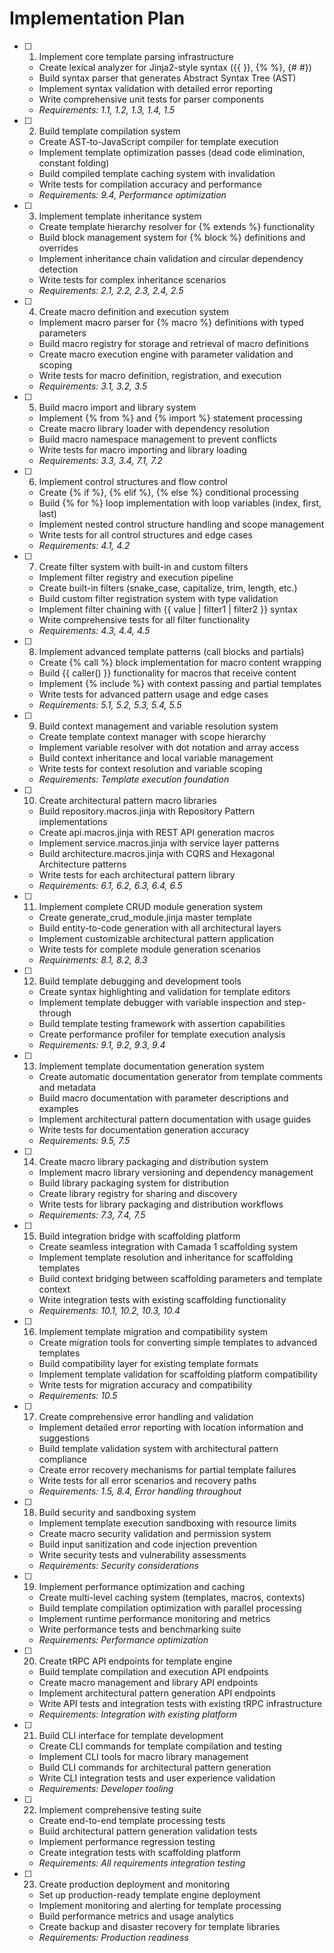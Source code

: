 # Implementation Plan

- [ ] 1. Implement core template parsing infrastructure
  - Create lexical analyzer for Jinja2-style syntax ({{ }}, {% %}, {# #})
  - Build syntax parser that generates Abstract Syntax Tree (AST)
  - Implement syntax validation with detailed error reporting
  - Write comprehensive unit tests for parser components
  - _Requirements: 1.1, 1.2, 1.3, 1.4, 1.5_

- [ ] 2. Build template compilation system
  - Create AST-to-JavaScript compiler for template execution
  - Implement template optimization passes (dead code elimination, constant folding)
  - Build compiled template caching system with invalidation
  - Write tests for compilation accuracy and performance
  - _Requirements: 9.4, Performance optimization_

- [ ] 3. Implement template inheritance system
  - Create template hierarchy resolver for {% extends %} functionality
  - Build block management system for {% block %} definitions and overrides
  - Implement inheritance chain validation and circular dependency detection
  - Write tests for complex inheritance scenarios
  - _Requirements: 2.1, 2.2, 2.3, 2.4, 2.5_

- [ ] 4. Create macro definition and execution system
  - Implement macro parser for {% macro %} definitions with typed parameters
  - Build macro registry for storage and retrieval of macro definitions
  - Create macro execution engine with parameter validation and scoping
  - Write tests for macro definition, registration, and execution
  - _Requirements: 3.1, 3.2, 3.5_

- [ ] 5. Build macro import and library system
  - Implement {% from %} and {% import %} statement processing
  - Create macro library loader with dependency resolution
  - Build macro namespace management to prevent conflicts
  - Write tests for macro importing and library loading
  - _Requirements: 3.3, 3.4, 7.1, 7.2_

- [ ] 6. Implement control structures and flow control
  - Create {% if %}, {% elif %}, {% else %} conditional processing
  - Build {% for %} loop implementation with loop variables (index, first, last)
  - Implement nested control structure handling and scope management
  - Write tests for all control structures and edge cases
  - _Requirements: 4.1, 4.2_

- [ ] 7. Create filter system with built-in and custom filters
  - Implement filter registry and execution pipeline
  - Create built-in filters (snake_case, capitalize, trim, length, etc.)
  - Build custom filter registration system with type validation
  - Implement filter chaining with {{ value | filter1 | filter2 }} syntax
  - Write comprehensive tests for all filter functionality
  - _Requirements: 4.3, 4.4, 4.5_

- [ ] 8. Implement advanced template patterns (call blocks and partials)
  - Create {% call %} block implementation for macro content wrapping
  - Build {{ caller() }} functionality for macros that receive content
  - Implement {% include %} with context passing and partial templates
  - Write tests for advanced pattern usage and edge cases
  - _Requirements: 5.1, 5.2, 5.3, 5.4, 5.5_

- [ ] 9. Build context management and variable resolution system
  - Create template context manager with scope hierarchy
  - Implement variable resolver with dot notation and array access
  - Build context inheritance and local variable management
  - Write tests for context resolution and variable scoping
  - _Requirements: Template execution foundation_

- [ ] 10. Create architectural pattern macro libraries
  - Build repository.macros.jinja with Repository Pattern implementations
  - Create api.macros.jinja with REST API generation macros
  - Implement service.macros.jinja with service layer patterns
  - Build architecture.macros.jinja with CQRS and Hexagonal Architecture patterns
  - Write tests for each architectural pattern library
  - _Requirements: 6.1, 6.2, 6.3, 6.4, 6.5_

- [ ] 11. Implement complete CRUD module generation system
  - Create generate_crud_module.jinja master template
  - Build entity-to-code generation with all architectural layers
  - Implement customizable architectural pattern application
  - Write tests for complete module generation scenarios
  - _Requirements: 8.1, 8.2, 8.3_

- [ ] 12. Build template debugging and development tools
  - Create syntax highlighting and validation for template editors
  - Implement template debugger with variable inspection and step-through
  - Build template testing framework with assertion capabilities
  - Create performance profiler for template execution analysis
  - _Requirements: 9.1, 9.2, 9.3, 9.4_

- [ ] 13. Implement template documentation generation system
  - Create automatic documentation generator from template comments and metadata
  - Build macro documentation with parameter descriptions and examples
  - Implement architectural pattern documentation with usage guides
  - Write tests for documentation generation accuracy
  - _Requirements: 9.5, 7.5_

- [ ] 14. Create macro library packaging and distribution system
  - Implement macro library versioning and dependency management
  - Build library packaging system for distribution
  - Create library registry for sharing and discovery
  - Write tests for library packaging and distribution workflows
  - _Requirements: 7.3, 7.4, 7.5_

- [ ] 15. Build integration bridge with scaffolding platform
  - Create seamless integration with Camada 1 scaffolding system
  - Implement template resolution and inheritance for scaffolding templates
  - Build context bridging between scaffolding parameters and template context
  - Write integration tests with existing scaffolding functionality
  - _Requirements: 10.1, 10.2, 10.3, 10.4_

- [ ] 16. Implement template migration and compatibility system
  - Create migration tools for converting simple templates to advanced templates
  - Build compatibility layer for existing template formats
  - Implement template validation for scaffolding platform compatibility
  - Write tests for migration accuracy and compatibility
  - _Requirements: 10.5_

- [ ] 17. Create comprehensive error handling and validation
  - Implement detailed error reporting with location information and suggestions
  - Build template validation system with architectural pattern compliance
  - Create error recovery mechanisms for partial template failures
  - Write tests for all error scenarios and recovery paths
  - _Requirements: 1.5, 8.4, Error handling throughout_

- [ ] 18. Build security and sandboxing system
  - Implement template execution sandboxing with resource limits
  - Create macro security validation and permission system
  - Build input sanitization and code injection prevention
  - Write security tests and vulnerability assessments
  - _Requirements: Security considerations_

- [ ] 19. Implement performance optimization and caching
  - Create multi-level caching system (templates, macros, contexts)
  - Build template compilation optimization with parallel processing
  - Implement runtime performance monitoring and metrics
  - Write performance tests and benchmarking suite
  - _Requirements: Performance optimization_

- [ ] 20. Create tRPC API endpoints for template engine
  - Build template compilation and execution API endpoints
  - Create macro management and library API endpoints
  - Implement architectural pattern generation API endpoints
  - Write API tests and integration tests with existing tRPC infrastructure
  - _Requirements: Integration with existing platform_

- [ ] 21. Build CLI interface for template development
  - Create CLI commands for template compilation and testing
  - Implement CLI tools for macro library management
  - Build CLI commands for architectural pattern generation
  - Write CLI integration tests and user experience validation
  - _Requirements: Developer tooling_

- [ ] 22. Implement comprehensive testing suite
  - Create end-to-end template processing tests
  - Build architectural pattern generation validation tests
  - Implement performance regression testing
  - Create integration tests with scaffolding platform
  - _Requirements: All requirements integration testing_

- [ ] 23. Create production deployment and monitoring
  - Set up production-ready template engine deployment
  - Implement monitoring and alerting for template processing
  - Build performance metrics and usage analytics
  - Create backup and disaster recovery for template libraries
  - _Requirements: Production readiness_
